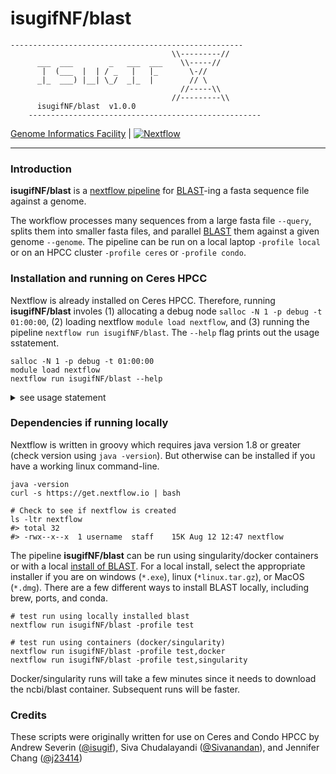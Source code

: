 # isugifNF/blast

```
----------------------------------------------------
                                    \\---------//       
      ___  ___        _   ___  ___    \\-----//        
       |  (___  |  | / _   |   |_       \-//         
      _|_  ___) |__| \_/  _|_  |        // \        
                                      //-----\\       
                                    //---------\\       
      isugifNF/blast  v1.0.0       
    ----------------------------------------------------
```

[Genome Informatics Facility](https://gif.biotech.iastate.edu/) | [![Nextflow](https://img.shields.io/badge/nextflow-%E2%89%A519.10.0-brightgreen.svg)](https://www.nextflow.io/)

---

### Introduction

**isugifNF/blast** is a [nextflow pipeline](https://www.nextflow.io/) for [BLAST](https://blast.ncbi.nlm.nih.gov/Blast.cgi)-ing a fasta sequence file against a genome.

The workflow processes many sequences from a large fasta file `--query`, splits them into smaller fasta files, and parallel [BLAST](https://blast.ncbi.nlm.nih.gov/Blast.cgi) them against a given genome `--genome`. The pipeline can be run on a local laptop `-profile local` or on an HPCC cluster `-profile ceres` or `-profile condo`.

### Installation and running on Ceres HPCC

Nextflow is already installed on Ceres HPCC. Therefore, running **isugifNF/blast** involes (1) allocating a debug node `salloc -N 1 -p debug -t 01:00:00`, (2) loading nextflow `module load nextflow`, and (3) running the pipeline `nextflow run isugifNF/blast`. The `--help` flag prints out the usage sstatement.

```
salloc -N 1 -p debug -t 01:00:00
module load nextflow
nextflow run isugifNF/blast --help
```

<details><summary>see usage statement</summary>

```
Usage:
      The typical command for running the pipeline is as follows:
      nextflow run parallelBLAST.nf --query QUERY.fasta --genome GENOME.fasta -profile local
      nextflow run parallelBLAST.nf --query QUERY.fasta --dbDir "blastDatabaseDirectory" --dbName "blastPrefixName" -profile local

      Mandatory arguments:
       --query                        Query fasta file of sequences you wish to BLAST
       --genome                       Genome from which BLAST databases will be generated
       or
       --query                        Query fasta file of sequences you wish to BLAST
       --dbDir                        BLAST database directory (full path required)
       --dbName                       Prefix name of the BLAST database
       -profile                       Configuration profile to use. Can use multiple (comma separated)
                                      Available: test, condo, ceres, local, nova

       Optional arguments:
       --outdir                       Output directory to place final BLAST output
       --outfmt                       Output format ['6 qseqid sseqid pident length mismatch gapopen qstart qend sstart send evalue bitscore qlen slen frames salltitles qcovs']
       --options                      Additional options for BLAST command [-evalue 1e-3]
       --outfileName                  Prefix name for BLAST output [blastout]
       --threads                      Number of CPUs to use during blast job [16]
       --chunkSize                    Number of fasta records to use when splitting the query fasta file
       --app                          BLAST program to use [blastn;blastp,tblastx,blastx]
       --help                         This usage statement.
```

</details>

### Dependencies if running locally

Nextflow is written in groovy which requires java version 1.8 or greater (check version using `java -version`). But otherwise can be installed if you have a working linux command-line.

```
java -version
curl -s https://get.nextflow.io | bash

# Check to see if nextflow is created
ls -ltr nextflow
#> total 32
#> -rwx--x--x  1 username  staff    15K Aug 12 12:47 nextflow
```

The pipeline **isugifNF/blast** can be run using singularity/docker containers or with a local [install of BLAST](https://ftp.ncbi.nlm.nih.gov/blast/executables/blast+/LATEST/). For a local install, select the appropriate installer if you are on windows (`*.exe`), linux (`*linux.tar.gz`), or MacOS (`*.dmg`). There are a few different ways to install BLAST locally, including brew, ports, and conda.

```
# test run using locally installed blast
nextflow run isugifNF/blast -profile test

# test run using containers (docker/singularity)
nextflow run isugifNF/blast -profile test,docker
nextflow run isugifNF/blast -profile test,singularity
```

Docker/singularity runs will take a few minutes since it needs to download the ncbi/blast container. Subsequent runs will be faster.

### Credits

These scripts were originally written for use on Ceres and Condo HPCC by Andrew Severin ([@isugif](https://github.com/isugif)), Siva Chudalayandi ([@Sivanandan](https://github.com/Sivanandan)), and Jennifer Chang ([@j23414](https://github.com/j23414))


<!-- 

### Scrap past this

### Dependencies

<details><summary>Java v1.8 or greater</summary>

```
java -version
```

</details>

<details><summary>NextFlow</summary>

```
# Fetch and run install script
curl -s https://get.nextflow.io | bash
ls -ltr nextflow
```

</details>

<details><summary>NCBI-toolkit</summary>



</details>

* Requires 

To run **isugifNF/blast**, you will need to have nextflow installed or available. The most up-to-date instructions for installing nextflow will be at [nextflow.io](https://www.nextflow.io/).

```
# Needs java version 1.8 or greater
java -version            

# Fetch and run install script
curl -s https://get.nextflow.io | bash
ls -ltr nextflow

# Check if nextflow is working
./nextflow run hello
```

### Install and run pipeline

```
nextflow run isugifNF/blast --help
```

<details><summary>Install Nextflow on Linux</summary>

```
java -version
curl -s https://get.nextflow.io | bash
ls -ltr nextflow
./nextflow run hello
```

</details>

<details><summary>Install Nextflow on MacOS</summary>

* [Install XCode from Mac App Store]()
* [Install Java (v1.8 or greater) for MacOS](https://java.com/en/download/mac_download.jsp)
* Open Go/Utilities/Terminal

```
java -version
curl -s https://get.nextflow.io | bash
ls -ltr nextflow
./nextflow run hello
```

<details>

<details><summary>Use Nextflow on Ceres HPCC</summary>

```
load module nextflow
nextflow 
```

</details>


<details><summary>Install nextflow locally</summary>

Most up-to-date instructions for installing nextflow will be at nextflow.io. Nextflow depends on Java 1.8 or greater `java --version`.


```
# Check that java is version 1.8 or greater
java --version
java version "1.8.0_162"
Java(TM) SE Runtime Environment (build 1.8.0_162-b12)
Java HotSpot(TM) 64-Bit Server VM (build 25.162-b12, mixed mode)
```

Then we can fetch the nextflow install script `curl -s https://get.nextflow.io` and run it in `bash`:

```
# Install nextflow to current directory
curl -s https://get.nextflow.io | bash

      N E X T F L O W
      version 20.07.1 build 5412
      created 24-07-2020 15:18 UTC (10:18 CDT)
      cite doi:10.1038/nbt.3820
      http://nextflow.io


Nextflow installation completed. Please note:
- the executable file `nextflow` has been created in the folder: /Users/jenchang/Desktop/temp
- you may complete the installation by moving it to a directory in your $PATH

```

By the end you can list `ls` the nextflow file in current folder:

```
ls -ltr nextflow
#> total 32
#> -rwx--x--x  1 jenchang  staff    15K Aug 12 12:47 nextflow
```

</details>

# To run on Ceres HPCC

For those on ceres HPCC, nextflow is already installed in a module. Ergo you can run the blast pipeline with the following:

```
salloc -N 1 -p debug -t 01:00:00.      # get a debug node
module load nextflow                   # nextflow on ceres
nextflow run isugifNF/blast --help     # should return instructions
```

To run the pipeline, you must have at least a query and a genome.

```
# run on ceres
nextflow run isugifNF/blast -profile ceres \
  --query query.fasta \
  --genome genome.fasta

ls -ltr out_dir                        # to see output blast results
```
-->

